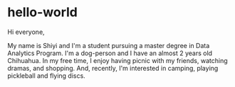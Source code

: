 # hello-world
Hi everyone,

My name is Shiyi and I'm a student pursuing a master degree in Data Analytics Program. I'm a dog-person and I have an almost 2 years old Chihuahua. In my free time, I enjoy having picnic with my friends, watching dramas, and shopping. And, recently, I'm interested in camping, playing pickleball and flying discs.

